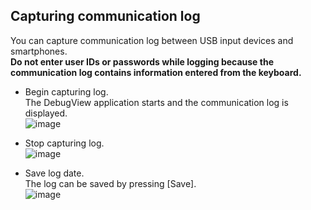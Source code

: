 ## Capturing communication log

You can capture communication log between USB input devices and smartphones.  
**Do not enter user IDs or passwords while logging because the communication log contains information entered from the keyboard.**  

* Begin capturing log.  
The DebugView application starts and the communication log is displayed.  
![image](https://user-images.githubusercontent.com/43091864/160297907-a442b733-8f3f-4111-a439-567afac31dfb.png)

* Stop capturing log.  
![image](https://user-images.githubusercontent.com/43091864/160297959-0e331d7d-92a0-48a7-992a-f0b433fce852.png)

* Save log date.  
The log can be saved by pressing [Save].  
![image](https://user-images.githubusercontent.com/43091864/160297687-7a27e1c9-dd3a-4447-a403-0322b22d90da.png)

